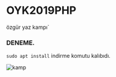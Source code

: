 # OYK2019PHP
özgür yaz kampı`
### DENEME.

```sudo apt install```  indirme komutu kalıbıdı. 


![kamp](https://kamp.linux.org.tr/2019/yaz/wp-content/themes/oyk-wp-theme/assets/images/oyk2019logo.png)

